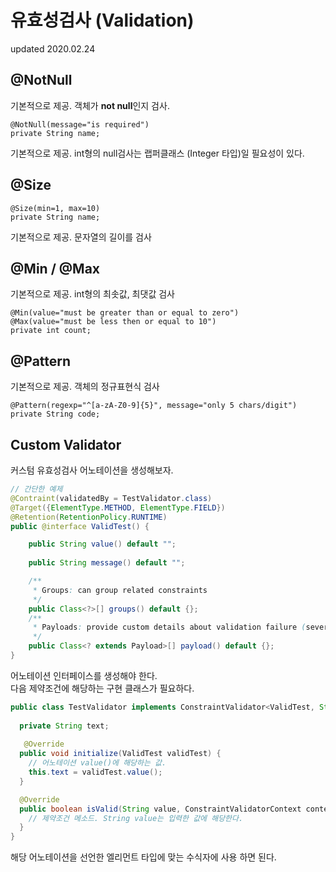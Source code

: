 # 유효성검사 (Validation)
updated 2020.02.24

## @NotNull
기본적으로 제공. 객체가 **not null**인지 검사. 
```
@NotNull(message="is required")
private String name;
```
기본적으로 제공. int형의 null검사는 랩퍼클래스 (Integer 타입)일 필요성이 있다.

## @Size
```
@Size(min=1, max=10)
private String name;
```
기본적으로 제공. 문자열의 길이를 검사

## @Min / @Max
기본적으로 제공. int형의 최솟값, 최댓값 검사
```
@Min(value="must be greater than or equal to zero")
@Max(value="must be less then or equal to 10")
private int count;
```

## @Pattern 
기본적으로 제공. 객체의 정규표현식 검사
```
@Pattern(regexp="^[a-zA-Z0-9]{5}", message="only 5 chars/digit")
private String code;
```

## Custom Validator
커스텀 유효성검사 어노테이션을 생성해보자.
```java
// 간단한 예제
@Contraint(validatedBy = TestValidator.class)
@Target({ElementType.METHOD, ElementType.FIELD})
@Retention(RetentionPolicy.RUNTIME)
public @interface ValidTest() {

    public String value() default "";
    
    public String message() default "";

    /**
     * Groups: can group related constraints
     */
    public Class<?>[] groups() default {};
    /**
     * Payloads: provide custom details about validation failure (severity level, error etc)
     */
    public Class<? extends Payload>[] payload() default {};
}
```
어노테이션 인터페이스를 생성해야 한다. <br>
다음 제약조건에 해당하는 구현 클래스가 필요하다.

```java
public class TestValidator implements ConstraintValidator<ValidTest, String> {
    
  private String text;
    
   @Override
  public void initialize(ValidTest validTest) {
    // 어노테이션 value()에 해당하는 값.
    this.text = validTest.value();
  }

  @Override
  public boolean isValid(String value, ConstraintValidatorContext context) {  
    // 제약조건 메소드. String value는 입력한 값에 해당한다.
  }
}
```
해당 어노테이션을 선언한 엘리먼트 타입에 맞는 수식자에 사용 하면 된다.